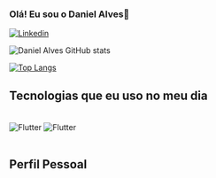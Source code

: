 ### Olá! Eu sou  o Daniel Alves👋

[![Linkedin](https://img.shields.io/badge/LinkedIn-0077B5?style=for-the-badge&logo=linkedin&logoColor=white)](https://www.linkedin.com/in/daniel-alves-bezerra-b91627181/)


![Daniel Alves GitHub stats](https://github-readme-stats-sigma-five.vercel.app/api?username=danialvesb&show_icons=true&theme=dracula)

[![Top Langs](https://github-readme-stats.vercel.app/api/top-langs/?username=danialvesb)](https://github.com/danialvesb)





## Tecnologias que eu uso no meu dia

<div style="display: inline_block"><br/>
  <img align="center" alt="Flutter" src=https://img.shields.io/badge/Flutter-02569B?style=for-the-badge&logo=flutter&logoColor=white/>
    <img align="center" alt="Flutter" src=https://img.shields.io/badge/Dart-0175C2?style=for-the-badge&logo=dart&logoColor=white>
    
</div><br/>

## Perfil Pessoal
